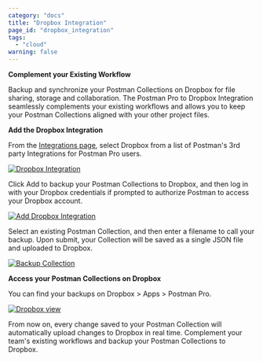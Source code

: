 ```yaml
---
category: "docs"
title: "Dropbox Integration"
page_id: "dropbox_integration"
tags: 
  - "cloud"
warning: false
---
```


**Complement your Existing Workflow**

Backup and synchronize your Postman Collections on Dropbox for file sharing, storage and collaboration.  The Postman Pro to Dropbox Integration seamlessly complements your existing workflows and allows you to keep your Postman Collections aligned with your other project files. 

**Add the Dropbox Integration**

From the [Integrations page][0], select Dropbox from a list of Postman's 3rd party Integrations for Postman Pro users.

[![Dropbox Integration](https://s3.amazonaws.com/postman-static-getpostman-com/postman-docs/dropINT.png)][1]

Click Add to backup your Postman Collections to Dropbox, and then log in with your Dropbox credentials if prompted to authorize Postman to access your Dropbox account.  

[![Add Dropbox Integration](https://s3.amazonaws.com/postman-static-getpostman-com/postman-docs/dropbox_add.png)][2]

Select an existing Postman Collection, and then enter a filename to call your backup. Upon submit, your Collection will be saved as a single JSON file and uploaded to Dropbox.

[![Backup Collection](https://s3.amazonaws.com/postman-static-getpostman-com/postman-docs/dropbox_backup.png)][3]

**Access your Postman Collections on Dropbox**

You can find your backups on Dropbox > Apps > Postman Pro.

[![Dropbox view](https://s3.amazonaws.com/postman-static-getpostman-com/postman-docs/dropbox_view.png)][4]

From now on, every change saved to your Postman Collection will automatically upload changes to Dropbox in real time. Complement your team's existing workflows and backup your Postman Collections to Dropbox. 

[0]: https://app.getpostman.com/dashboard/integrations
[1]: https://s3.amazonaws.com/postman-static-getpostman-com/postman-docs/dropINT.png
[2]: https://s3.amazonaws.com/postman-static-getpostman-com/postman-docs/dropbox_add.png
[3]: https://s3.amazonaws.com/postman-static-getpostman-com/postman-docs/dropbox_backup.png
[4]: https://s3.amazonaws.com/postman-static-getpostman-com/postman-docs/dropbox_view.png
